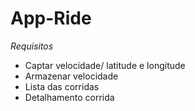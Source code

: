 # App-Ride

*Requisitos*

- Captar velocidade/ latitude e longitude
- Armazenar velocidade
- Lista das corridas
- Detalhamento corrida
